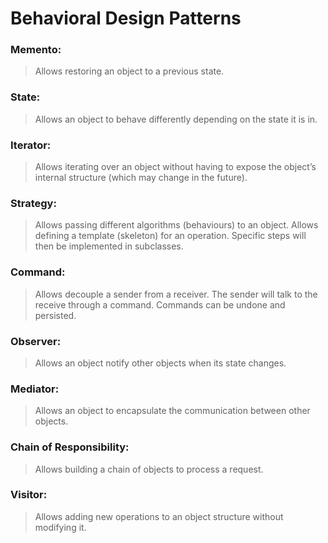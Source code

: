 # Behavioral Design Patterns

### Memento: 
> Allows restoring an object to a previous state.

### State: 
> Allows an object to behave differently depending on the state it is in.

### Iterator: 
> Allows iterating over an object without having to expose the object’s internal structure (which may change in the future).

### Strategy: 
> Allows passing different algorithms (behaviours) to an object. Allows defining a template (skeleton) for an operation. Specific 
> steps will then be implemented in subclasses.

### Command: 
> Allows decouple a sender from a receiver. The sender will talk to the receive through a command. Commands can be undone and 
> persisted.

### Observer: 
> Allows an object notify other objects when its state changes.

### Mediator: 
> Allows an object to encapsulate the communication between other objects.

### Chain of Responsibility: 
> Allows building a chain of objects to process a request.

### Visitor: 
> Allows adding new operations to an object structure without modifying it.